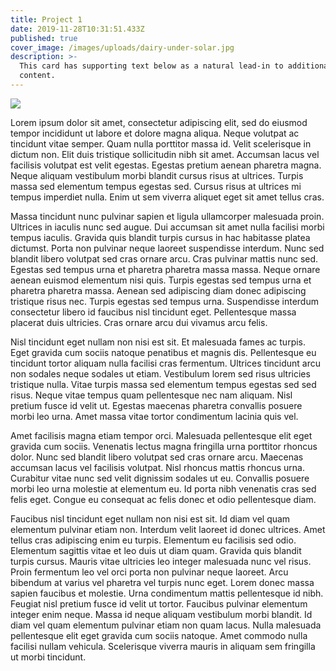 ```yaml
---
title: Project 1
date: 2019-11-28T10:31:51.433Z
published: true
cover_image: /images/uploads/dairy-under-solar.jpg
description: >-
  This card has supporting text below as a natural lead-in to additional
  content.
---
```

![](/images/uploads/sola-future.jpg)

Lorem ipsum dolor sit amet, consectetur adipiscing elit, sed do eiusmod tempor incididunt ut labore et dolore magna aliqua. Neque volutpat ac tincidunt vitae semper. Quam nulla porttitor massa id. Velit scelerisque in dictum non. Elit duis tristique sollicitudin nibh sit amet. Accumsan lacus vel facilisis volutpat est velit egestas. Egestas pretium aenean pharetra magna. Neque aliquam vestibulum morbi blandit cursus risus at ultrices. Turpis massa sed elementum tempus egestas sed. Cursus risus at ultrices mi tempus imperdiet nulla. Enim ut sem viverra aliquet eget sit amet tellus cras.

Massa tincidunt nunc pulvinar sapien et ligula ullamcorper malesuada proin. Ultrices in iaculis nunc sed augue. Dui accumsan sit amet nulla facilisi morbi tempus iaculis. Gravida quis blandit turpis cursus in hac habitasse platea dictumst. Porta non pulvinar neque laoreet suspendisse interdum. Nunc sed blandit libero volutpat sed cras ornare arcu. Cras pulvinar mattis nunc sed. Egestas sed tempus urna et pharetra pharetra massa massa. Neque ornare aenean euismod elementum nisi quis. Turpis egestas sed tempus urna et pharetra pharetra massa. Aenean sed adipiscing diam donec adipiscing tristique risus nec. Turpis egestas sed tempus urna. Suspendisse interdum consectetur libero id faucibus nisl tincidunt eget. Pellentesque massa placerat duis ultricies. Cras ornare arcu dui vivamus arcu felis.

Nisl tincidunt eget nullam non nisi est sit. Et malesuada fames ac turpis. Eget gravida cum sociis natoque penatibus et magnis dis. Pellentesque eu tincidunt tortor aliquam nulla facilisi cras fermentum. Ultrices tincidunt arcu non sodales neque sodales ut etiam. Vestibulum lorem sed risus ultricies tristique nulla. Vitae turpis massa sed elementum tempus egestas sed sed risus. Neque vitae tempus quam pellentesque nec nam aliquam. Nisl pretium fusce id velit ut. Egestas maecenas pharetra convallis posuere morbi leo urna. Amet massa vitae tortor condimentum lacinia quis vel.

Amet facilisis magna etiam tempor orci. Malesuada pellentesque elit eget gravida cum sociis. Venenatis lectus magna fringilla urna porttitor rhoncus dolor. Nunc sed blandit libero volutpat sed cras ornare arcu. Maecenas accumsan lacus vel facilisis volutpat. Nisl rhoncus mattis rhoncus urna. Curabitur vitae nunc sed velit dignissim sodales ut eu. Convallis posuere morbi leo urna molestie at elementum eu. Id porta nibh venenatis cras sed felis eget. Congue eu consequat ac felis donec et odio pellentesque diam.

Faucibus nisl tincidunt eget nullam non nisi est sit. Id diam vel quam elementum pulvinar etiam non. Interdum velit laoreet id donec ultrices. Amet tellus cras adipiscing enim eu turpis. Elementum eu facilisis sed odio. Elementum sagittis vitae et leo duis ut diam quam. Gravida quis blandit turpis cursus. Mauris vitae ultricies leo integer malesuada nunc vel risus. Proin fermentum leo vel orci porta non pulvinar neque laoreet. Arcu bibendum at varius vel pharetra vel turpis nunc eget. Lorem donec massa sapien faucibus et molestie. Urna condimentum mattis pellentesque id nibh. Feugiat nisl pretium fusce id velit ut tortor. Faucibus pulvinar elementum integer enim neque. Massa id neque aliquam vestibulum morbi blandit. Id diam vel quam elementum pulvinar etiam non quam lacus. Nulla malesuada pellentesque elit eget gravida cum sociis natoque. Amet commodo nulla facilisi nullam vehicula. Scelerisque viverra mauris in aliquam sem fringilla ut morbi tincidunt.
